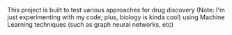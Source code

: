 This project is built to test various approaches for drug discovery (Note: I'm just experimenting with my code; plus, biology is kinda cool) using Machine Learning techniques (such as graph neural networks, etc)  
